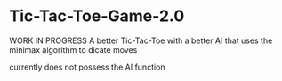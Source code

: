 # Tic-Tac-Toe-Game-2.0
WORK IN PROGRESS
A better Tic-Tac-Toe with a better AI that uses the minimax algorithm to dicate moves

currently does not possess the AI function
